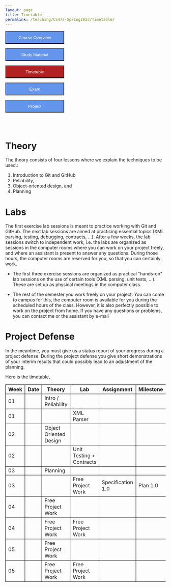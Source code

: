 ```yaml
---
layout: page
title: Timetable
permalink: /teaching/CS472-Spring2023/Timetable/
---
```

<form action="/teaching/CS472-Spring2023/">
    <input type="submit" style="background-color:cornflowerblue;color:white;width:185px;
height:40px;" value="Course Overview" />
</form>
<form action="/teaching/CS472-Spring2023/study_material/">
    <input type="submit" style="background-color:cornflowerblue;color:white;width:185px;
height:40px;" value="Study Material" />
</form>
<form action="/teaching/CS472-Spring2023/Timetable/">
    <input type="submit" style="background-color:firebrick;color:white;width:185px;
height:40px;" value="Timetable" />
</form>
<form action="/teaching/CS472-Spring2023/Exam/">
    <input type="submit" style="background-color:cornflowerblue;color:white;width:185px;
height:40px;" value="Exam" />
</form>
<form action="/teaching/CS472-Spring2023/project/">
    <input type="submit" style="background-color:cornflowerblue;color:white;width:185px;
height:40px;" value="Project" />
</form>


<br/>
<br/>

Theory
========
The theory consists of four lessons where we explain the techniques to be used.: 
1. Introduction to Git and GitHub 
2. Reliability, 
3. Object-oriented design, and 
4. Planning

Labs
========
The first exercise lab sessions is meant to practice working with Git and GitHub.
The next lab sessions are aimed at practicing essential topics (XML parsing, testing, debugging, contracts, ...). 
After a few weeks, the lab sessions switch to independent work, i.e. the labs are organized as sessions 
in the computer rooms where you can work on your project freely, and where an assistant is 
present to answer any questions. During those hours, the computer rooms are reserved for you, 
so that you can certainly work.


* The first three exercise sessions are organized as practical "hands-on" lab sessions on the use of certain tools (XML parsing, unit tests, ...). These are set up as physical meetings in the computer class.

* The rest of the semester you work freely on your project. You can come to campus for this, the 
computer room is available for you during the scheduled hours of the class. 
However, it is also perfectly possible to work on the project from home. If you have any questions 
or problems, you can contact me or the assistant by e-mail

Project Defense
======
In the meantime, you must give us a status report of your progress during a project defense. 
During the project defense you give short demonstrations of your interim results that could 
possibly lead to an adjustment of the planning.

Here is the timetable, 

<table style="border-collapse:collapse;">
<tr >
<th style="border: 1px solid black;">Week</th>
<th style="border: 1px solid black;">Date</th>
<th style="border: 1px solid black;">Theory</th>
<th style="border: 1px solid black;">Lab</th>
<th style="border: 1px solid black;">Assignment</th>
<th style="border: 1px solid black;">Milestone</th>
</tr>

<tr>
<td style="border: 1px solid black;">01</td>
<td style="border: 1px solid black;"></td>
<td style="border: 1px solid black;">Intro / Reliability</td>
<td style="border: 1px solid black;"></td>
<td style="border: 1px solid black;"></td>
<td style="border: 1px solid black;"> </td>
</tr>

<tr>
<td style="border: 1px solid black;">01</td>
<td style="border: 1px solid black;"></td>
<td style="border: 1px solid black;"></td>
<td style="border: 1px solid black;">XML Parser</td>
<td style="border: 1px solid black;"></td>
<td style="border: 1px solid black;"> </td>
</tr>

<tr>
<td style="border: 1px solid black;">02</td>
<td style="border: 1px solid black;"></td>
<td style="border: 1px solid black;">Object Oriented Design</td>
<td style="border: 1px solid black;"></td>
<td style="border: 1px solid black;"></td>
<td style="border: 1px solid black;"> </td>
</tr>

<tr>
<td style="border: 1px solid black;">02</td>
<td style="border: 1px solid black;"></td>
<td style="border: 1px solid black;"></td>
<td style="border: 1px solid black;">Unit Testing + Contracts</td>
<td style="border: 1px solid black;"></td>
<td style="border: 1px solid black;"> </td>
</tr>

<tr>
<td style="border: 1px solid black;">03</td>
<td style="border: 1px solid black;"></td>
<td style="border: 1px solid black;">Planning</td>
<td style="border: 1px solid black;"></td>
<td style="border: 1px solid black;"></td>
<td style="border: 1px solid black;"> </td>
</tr>

<tr>
<td style="border: 1px solid black;">03</td>
<td style="border: 1px solid black;"></td>
<td style="border: 1px solid black;"></td>
<td style="border: 1px solid black;">Free Project Work</td>
<td style="border: 1px solid black;">Specification 1.0</td>
<td style="border: 1px solid black;">Plan 1.0 </td>
</tr>

<tr>
<td style="border: 1px solid black;">04</td>
<td style="border: 1px solid black;"></td>
<td style="border: 1px solid black;">Free Project Work</td>
<td style="border: 1px solid black;"></td>
<td style="border: 1px solid black;"></td>
<td style="border: 1px solid black;"> </td>
</tr>

<tr>
<td style="border: 1px solid black;">04</td>
<td style="border: 1px solid black;"></td>
<td style="border: 1px solid black;">Free Project Work</td>
<td style="border: 1px solid black;">Free Project Work</td>
<td style="border: 1px solid black;"></td>
<td style="border: 1px solid black;"></td>
</tr>

<tr>
<td style="border: 1px solid black;">05</td>
<td style="border: 1px solid black;"></td>
<td style="border: 1px solid black;">Free Project Work</td>
<td style="border: 1px solid black;"></td>
<td style="border: 1px solid black;"></td>
<td style="border: 1px solid black;"> </td>
</tr>

<tr>
<td style="border: 1px solid black;">05</td>
<td style="border: 1px solid black;"></td>
<td style="border: 1px solid black;">Free Project Work</td>
<td style="border: 1px solid black;">Free Project Work</td>
<td style="border: 1px solid black;"></td>
<td style="border: 1px solid black;"></td>
</tr>


</table>